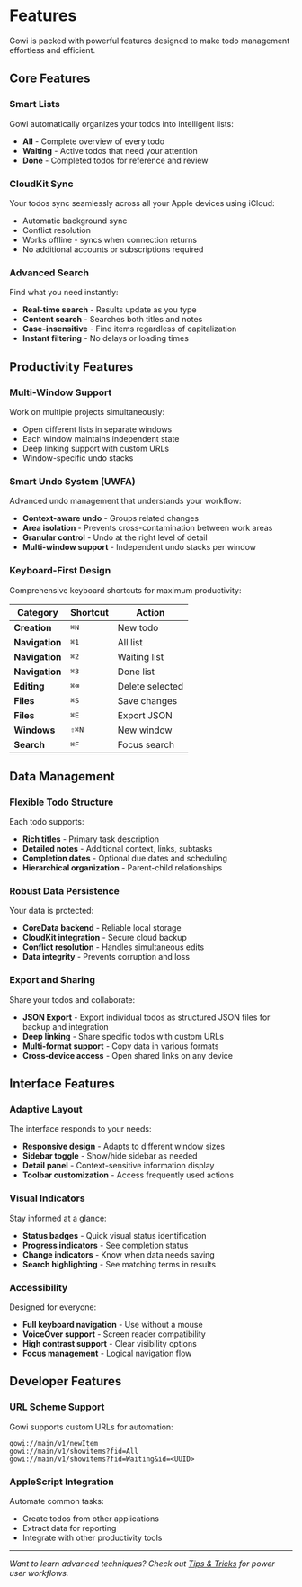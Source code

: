 # Features

Gowi is packed with powerful features designed to make todo management effortless and efficient.

## Core Features

### Smart Lists
Gowi automatically organizes your todos into intelligent lists:

- **All** - Complete overview of every todo
- **Waiting** - Active todos that need your attention  
- **Done** - Completed todos for reference and review

### CloudKit Sync
Your todos sync seamlessly across all your Apple devices using iCloud:

- Automatic background sync
- Conflict resolution
- Works offline - syncs when connection returns
- No additional accounts or subscriptions required

### Advanced Search
Find what you need instantly:

- **Real-time search** - Results update as you type
- **Content search** - Searches both titles and notes
- **Case-insensitive** - Find items regardless of capitalization
- **Instant filtering** - No delays or loading times

## Productivity Features

### Multi-Window Support
Work on multiple projects simultaneously:

- Open different lists in separate windows
- Each window maintains independent state
- Deep linking support with custom URLs
- Window-specific undo stacks

### Smart Undo System (UWFA)
Advanced undo management that understands your workflow:

- **Context-aware undo** - Groups related changes
- **Area isolation** - Prevents cross-contamination between work areas
- **Granular control** - Undo at the right level of detail
- **Multi-window support** - Independent undo stacks per window

### Keyboard-First Design
Comprehensive keyboard shortcuts for maximum productivity:

| Category | Shortcut | Action |
|----------|----------|--------|
| **Creation** | <kbd>⌘N</kbd> | New todo |
| **Navigation** | <kbd>⌘1</kbd> | All list |
| **Navigation** | <kbd>⌘2</kbd> | Waiting list |
| **Navigation** | <kbd>⌘3</kbd> | Done list |
| **Editing** | <kbd>⌘⌫</kbd> | Delete selected |
| **Files** | <kbd>⌘S</kbd> | Save changes |
| **Files** | <kbd>⌘E</kbd> | Export JSON |
| **Windows** | <kbd>⇧⌘N</kbd> | New window |
| **Search** | <kbd>⌘F</kbd> | Focus search |

## Data Management

### Flexible Todo Structure
Each todo supports:

- **Rich titles** - Primary task description
- **Detailed notes** - Additional context, links, subtasks
- **Completion dates** - Optional due dates and scheduling
- **Hierarchical organization** - Parent-child relationships

### Robust Data Persistence
Your data is protected:

- **CoreData backend** - Reliable local storage
- **CloudKit integration** - Secure cloud backup
- **Conflict resolution** - Handles simultaneous edits
- **Data integrity** - Prevents corruption and loss

### Export and Sharing
Share your todos and collaborate:

- **JSON Export** - Export individual todos as structured JSON files for backup and integration
- **Deep linking** - Share specific todos with custom URLs
- **Multi-format support** - Copy data in various formats
- **Cross-device access** - Open shared links on any device

## Interface Features

### Adaptive Layout
The interface responds to your needs:

- **Responsive design** - Adapts to different window sizes
- **Sidebar toggle** - Show/hide sidebar as needed
- **Detail panel** - Context-sensitive information display
- **Toolbar customization** - Access frequently used actions

### Visual Indicators
Stay informed at a glance:

- **Status badges** - Quick visual status identification
- **Progress indicators** - See completion status
- **Change indicators** - Know when data needs saving
- **Search highlighting** - See matching terms in results

### Accessibility
Designed for everyone:

- **Full keyboard navigation** - Use without a mouse
- **VoiceOver support** - Screen reader compatibility
- **High contrast support** - Clear visibility options
- **Focus management** - Logical navigation flow

## Developer Features

### URL Scheme Support
Gowi supports custom URLs for automation:

```
gowi://main/v1/newItem
gowi://main/v1/showitems?fid=All
gowi://main/v1/showitems?fid=Waiting&id=<UUID>
```

### AppleScript Integration
Automate common tasks:

- Create todos from other applications
- Extract data for reporting
- Integrate with other productivity tools

---

*Want to learn advanced techniques? Check out [Tips & Tricks](tips-and-tricks.html) for power user workflows.*